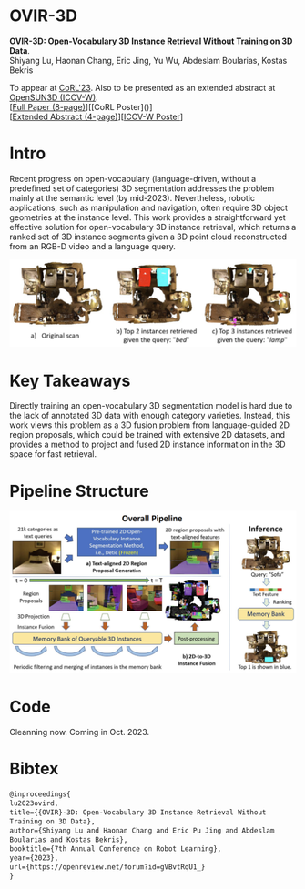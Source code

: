 # OVIR-3D

**OVIR-3D: Open-Vocabulary 3D Instance Retrieval Without Training on 3D Data**.\
Shiyang Lu, Haonan Chang, Eric Jing, Yu Wu, Abdeslam Boularias, Kostas Bekris

To appear at [CoRL'23](https://www.corl2023.org/). Also to be presented as an extended abstract at [OpenSUN3D (ICCV-W)](https://opensun3d.github.io/).\
[[Full Paper (8-page)](https://openreview.net/pdf?id=gVBvtRqU1_)][[CoRL Poster]()]\
[[Extended Abstract (4-page)](https://github.com/shiyoung77/OVIR-3D/blob/main/ovir3d-iccvw.pdf)][[ICCV-W Poster]()]

# Intro
Recent progress on open-vocabulary (language-driven, without a predefined set of categories) 3D segmentation addresses the problem mainly at the semantic level (by mid-2023). Nevertheless, robotic applications, such as manipulation and navigation, often require 3D object geometries at the instance level. This work provides a straightforward yet effective solution for open-vocabulary 3D instance retrieval, which returns a ranked set of 3D instance segments given a 3D point cloud reconstructed from an RGB-D video and a language query.

<img src="figures/ovir3d-demo.png" alt="drawing" width="700"/>

# Key Takeaways
Directly training an open-vocabulary 3D segmentation model is hard due to the lack of annotated 3D data with enough category
varieties. Instead, this work views this problem as a 3D fusion problem from language-guided 2D region proposals, which could be trained with extensive 2D datasets, and provides a method to project and fused 2D instance information in the 3D space for fast retrieval.

# Pipeline Structure
<img src="figures/pipeline.png" alt="drawing" width="700"/>


# Code
Cleanning now. Coming in Oct. 2023.

# Bibtex
```
@inproceedings{
lu2023ovird,
title={{OVIR}-3D: Open-Vocabulary 3D Instance Retrieval Without Training on 3D Data},
author={Shiyang Lu and Haonan Chang and Eric Pu Jing and Abdeslam Boularias and Kostas Bekris},
booktitle={7th Annual Conference on Robot Learning},
year={2023},
url={https://openreview.net/forum?id=gVBvtRqU1_}
}
```